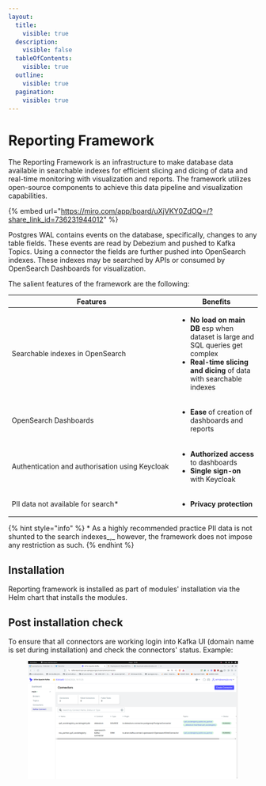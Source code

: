 ```yaml
---
layout:
  title:
    visible: true
  description:
    visible: false
  tableOfContents:
    visible: true
  outline:
    visible: true
  pagination:
    visible: true
---
```


# Reporting Framework

The Reporting Framework is an infrastructure to make database data available in searchable indexes for efficient slicing and dicing of data and real-time monitoring with visualization and reports. The framework utilizes open-source components to achieve this data pipeline and visualization capabilities.



{% embed url="https://miro.com/app/board/uXjVKY0ZdOQ=/?share_link_id=736231944012" %}

Postgres WAL contains events on the database, specifically, changes to any table fields. These events are read by Debezium and pushed to Kafka Topics.  Using a connector the fields are further pushed into OpenSearch indexes. These indexes may be searched by APIs or consumed by OpenSearch Dashboards for visualization.&#x20;

The salient features of the framework are the following:

<table><thead><tr><th width="323">Features</th><th>Benefits</th></tr></thead><tbody><tr><td>Searchable indexes in OpenSearch</td><td><ul><li><strong>No load on main DB</strong> esp when dataset is large and SQL queries get complex </li><li><strong>Real-time slicing and dicing</strong> of data with searchable indexes</li></ul></td></tr><tr><td>OpenSearch Dashboards</td><td><ul><li><strong>Ease</strong> of creation of dashboards and reports</li></ul></td></tr><tr><td>Authentication and authorisation using Keycloak  </td><td><ul><li><strong>Authorized access</strong> to dashboards</li><li><strong>Single sign-on</strong> with Keycloak</li></ul></td></tr><tr><td>PII data not available for search*</td><td><ul><li><strong>Privacy protection</strong></li></ul></td></tr></tbody></table>

{% hint style="info" %}
\* As a highly recommended practice PII data is not shunted to the search indexes_,_ however, the framework does not impose any restriction as such.
{% endhint %}

## Installation

Reporting framework is installed as part of modules' installation via the Helm chart that installs the modules.

## Post installation check

To ensure that all connectors are working login into Kafka UI (domain name is set during installation) and check the connectors' status.  Example:

<figure><img src="../.gitbook/assets/kafka-ui-kafka-connect.png" alt=""><figcaption></figcaption></figure>
